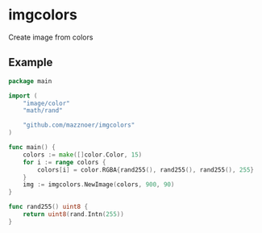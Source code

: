 # imgcolors

Create image from colors

## Example
```go
package main

import (
	"image/color"
	"math/rand"

	"github.com/mazznoer/imgcolors"
)

func main() {
	colors := make([]color.Color, 15)
	for i := range colors {
		colors[i] = color.RGBA{rand255(), rand255(), rand255(), 255}
	}
	img := imgcolors.NewImage(colors, 900, 90)
}

func rand255() uint8 {
	return uint8(rand.Intn(255))
}
```

